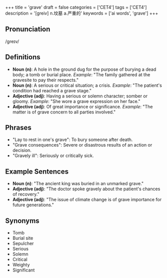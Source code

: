 +++
title = 'grave'
draft = false
categories = ['CET4']
tags = ['CET4']
description = '[greiv] n.坟墓 a.严重的'
keywords = ['ai words', 'grave']
+++

## Pronunciation
/ɡreɪv/

## Definitions
- **Noun (n)**: A hole in the ground dug for the purpose of burying a dead body; a tomb or burial place. _Example_: "The family gathered at the gravesite to pay their respects."
- **Noun (n)**: A serious or critical situation; a crisis. _Example_: "The patient's condition had reached a grave stage."
- **Adjective (adj)**: Having a serious or solemn character; somber or gloomy. _Example_: "She wore a grave expression on her face."
- **Adjective (adj)**: Of great importance or significance. _Example_: "The matter is of grave concern to all parties involved."

## Phrases
- "Lay to rest in one's grave": To bury someone after death.
- "Grave consequences": Severe or disastrous results of an action or decision.
- "Gravely ill": Seriously or critically sick.

## Example Sentences
- **Noun (n)**: "The ancient king was buried in an unmarked grave."
- **Adjective (adj)**: "The doctor spoke gravely about the patient's chances of recovery."
- **Adjective (adj)**: "The issue of climate change is of grave importance for future generations."

## Synonyms
- Tomb
- Burial site
- Sepulcher
- Serious
- Solemn
- Critical
- Weighty
- Significant
